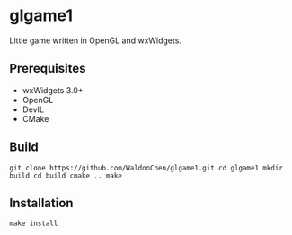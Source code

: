 glgame1
=======

Little game written in OpenGL and wxWidgets.

Prerequisites
----------------

- wxWidgets 3.0+
- OpenGL
- DevIL
- CMake

Build
-------

`
git clone https://github.com/WaldonChen/glgame1.git
cd glgame1
mkdir build
cd build
cmake ..
make
`

Installation
-------------

`
make install
`
